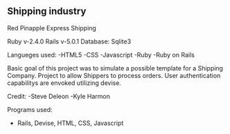 ## Shipping industry
Red Pinapple Express Shipping

Ruby v-2.4.0
Rails v-5.0.1
Database: Sqlite3

Langueges used: -HTML5
                -CSS
                -Javascript
                -Ruby
                -Ruby on Rails

Basic goal of this project was to simulate a possible template for a Shipping Company. Project to allow Shippers to process orders.
User authentication capabilitys are envoked utilizing devise. 

Credit: -Steve Deleon
        -Kyle Harmon



Programs used:
- Rails, Devise, HTML, CSS, Javascript
